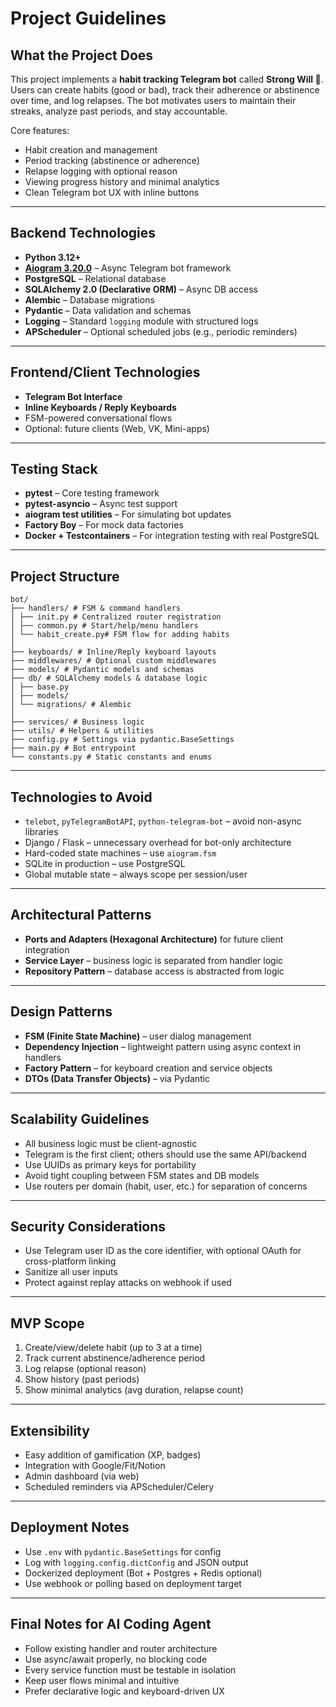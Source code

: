 # Project Guidelines

##  What the Project Does

This project implements a **habit tracking Telegram bot** called **Strong Will 🦾**. Users can create habits (good or bad), track their adherence or abstinence over time, and log relapses. The bot motivates users to maintain their streaks, analyze past periods, and stay accountable.

Core features:
- Habit creation and management
- Period tracking (abstinence or adherence)
- Relapse logging with optional reason
- Viewing progress history and minimal analytics
- Clean Telegram bot UX with inline buttons

---

##  Backend Technologies

- **Python 3.12+**
- **[Aiogram 3.20.0](https://aiogram.dev/)** – Async Telegram bot framework
- **PostgreSQL** – Relational database
- **SQLAlchemy 2.0 (Declarative ORM)** – Async DB access
- **Alembic** – Database migrations
- **Pydantic** – Data validation and schemas
- **Logging** – Standard `logging` module with structured logs
- **APScheduler** – Optional scheduled jobs (e.g., periodic reminders)

---

##  Frontend/Client Technologies

- **Telegram Bot Interface**
- **Inline Keyboards / Reply Keyboards**
- FSM-powered conversational flows
- Optional: future clients (Web, VK, Mini-apps)

---

##  Testing Stack

- **pytest** – Core testing framework
- **pytest-asyncio** – Async test support
- **aiogram test utilities** – For simulating bot updates
- **Factory Boy** – For mock data factories
- **Docker + Testcontainers** – For integration testing with real PostgreSQL

---

##  Project Structure

```
bot/
├── handlers/ # FSM & command handlers
│ ├── init.py # Centralized router registration
│ ├── common.py # Start/help/menu handlers
│ └── habit_create.py# FSM flow for adding habits
│
├── keyboards/ # Inline/Reply keyboard layouts
├── middlewares/ # Optional custom middlewares
├── models/ # Pydantic models and schemas
├── db/ # SQLAlchemy models & database logic
│ ├── base.py
│ ├── models/
│ └── migrations/ # Alembic
│
├── services/ # Business logic
├── utils/ # Helpers & utilities
├── config.py # Settings via pydantic.BaseSettings
├── main.py # Bot entrypoint
└── constants.py # Static constants and enums
```


---

##  Technologies to Avoid

- `telebot`, `pyTelegramBotAPI`, `python-telegram-bot` – avoid non-async libraries
- Django / Flask – unnecessary overhead for bot-only architecture
- Hard-coded state machines – use `aiogram.fsm`
- SQLite in production – use PostgreSQL
- Global mutable state – always scope per session/user

---

##  Architectural Patterns

- **Ports and Adapters (Hexagonal Architecture)** for future client integration
- **Service Layer** – business logic is separated from handler logic
- **Repository Pattern** – database access is abstracted from logic

---

##  Design Patterns

- **FSM (Finite State Machine)** – user dialog management
- **Dependency Injection** – lightweight pattern using async context in handlers
- **Factory Pattern** – for keyboard creation and service objects
- **DTOs (Data Transfer Objects)** – via Pydantic

---

##  Scalability Guidelines

- All business logic must be client-agnostic
- Telegram is the first client; others should use the same API/backend
- Use UUIDs as primary keys for portability
- Avoid tight coupling between FSM states and DB models
- Use routers per domain (habit, user, etc.) for separation of concerns

---

##  Security Considerations

- Use Telegram user ID as the core identifier, with optional OAuth for cross-platform linking
- Sanitize all user inputs
- Protect against replay attacks on webhook if used

---

##  MVP Scope

1. Create/view/delete habit (up to 3 at a time)
2. Track current abstinence/adherence period
3. Log relapse (optional reason)
4. Show history (past periods)
5. Show minimal analytics (avg duration, relapse count)

---

##  Extensibility

- Easy addition of gamification (XP, badges)
- Integration with Google/Fit/Notion
- Admin dashboard (via web)
- Scheduled reminders via APScheduler/Celery

---

##  Deployment Notes

- Use `.env` with `pydantic.BaseSettings` for config
- Log with `logging.config.dictConfig` and JSON output
- Dockerized deployment (Bot + Postgres + Redis optional)
- Use webhook or polling based on deployment target

---

##  Final Notes for AI Coding Agent

- Follow existing handler and router architecture
- Use async/await properly, no blocking code
- Every service function must be testable in isolation
- Keep user flows minimal and intuitive
- Prefer declarative logic and keyboard-driven UX

